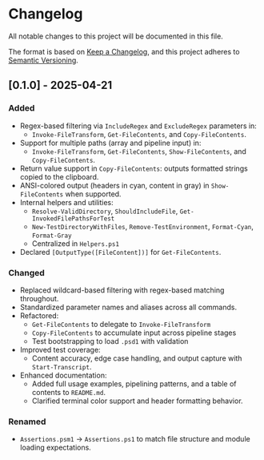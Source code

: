 # Changelog

All notable changes to this project will be documented in this file.

The format is based on [Keep a Changelog](https://keepachangelog.com/en/1.1.0/),
and this project adheres to [Semantic Versioning](https://semver.org/spec/v2.0.0.html).

## [0.1.0] - 2025-04-21

### Added

- Regex-based filtering via `IncludeRegex` and `ExcludeRegex` parameters in:
  - `Invoke-FileTransform`, `Get-FileContents`, and `Copy-FileContents`.
- Support for multiple paths (array and pipeline input) in:
  - `Invoke-FileTransform`, `Get-FileContents`, `Show-FileContents`, and `Copy-FileContents`.
- Return value support in `Copy-FileContents`: outputs formatted strings copied to the clipboard.
- ANSI-colored output (headers in cyan, content in gray) in `Show-FileContents` when supported.
- Internal helpers and utilities:
  - `Resolve-ValidDirectory`, `ShouldIncludeFile`, `Get-InvokedFilePathsForTest`
  - `New-TestDirectoryWithFiles`, `Remove-TestEnvironment`, `Format-Cyan`, `Format-Gray`
  - Centralized in `Helpers.ps1`
- Declared `[OutputType([FileContent])]` for `Get-FileContents`.

### Changed

- Replaced wildcard-based filtering with regex-based matching throughout.
- Standardized parameter names and aliases across all commands.
- Refactored:
  - `Get-FileContents` to delegate to `Invoke-FileTransform`
  - `Copy-FileContents` to accumulate input across pipeline stages
  - Test bootstrapping to load `.psd1` with validation
- Improved test coverage:
  - Content accuracy, edge case handling, and output capture with `Start-Transcript`.
- Enhanced documentation:
  - Added full usage examples, pipelining patterns, and a table of contents to `README.md`.
  - Clarified terminal color support and header formatting behavior.

### Renamed

- `Assertions.psm1` → `Assertions.ps1` to match file structure and module loading expectations.

<!-- [unreleased]: https://github.com/r8vnhill/pwsh-fun/compare/v0.0.1...HEAD -->
<!-- [0.0.2]: https://github.com/r8vnhill/pwsh-fun/compare/v0.0.1...v0.0.2
[0.0.1]: https://github.com/r8vnhill/pwsh-fun/releases/tag/v0.0.1 -->
